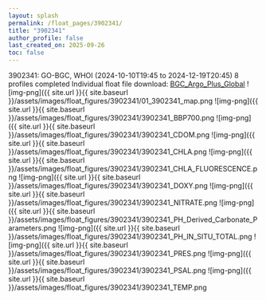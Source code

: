 ```yaml
---
layout: splash
permalink: /float_pages/3902341/
title: "3902341"
author_profile: false
last_created_on: 2025-09-26
toc: false
---
```

 
3902341: GO-BGC, WHOI (2024-10-10T19:45 to 2024-12-19T20:45)
8 profiles completed
Individual float file download: [BGC_Argo_Plus_Global](https://ftp.soest.hawaii.edu/bgc_argo_plus/Individual_Floats/outliers_removed/3902341_Sprof_processed.nc)
![img-png]({{ site.url }}{{ site.baseurl }}/assets/images/float_figures/3902341/01_3902341_map.png
![img-png]({{ site.url }}{{ site.baseurl }}/assets/images/float_figures/3902341/3902341_BBP700.png
![img-png]({{ site.url }}{{ site.baseurl }}/assets/images/float_figures/3902341/3902341_CDOM.png
![img-png]({{ site.url }}{{ site.baseurl }}/assets/images/float_figures/3902341/3902341_CHLA.png
![img-png]({{ site.url }}{{ site.baseurl }}/assets/images/float_figures/3902341/3902341_CHLA_FLUORESCENCE.png
![img-png]({{ site.url }}{{ site.baseurl }}/assets/images/float_figures/3902341/3902341_DOXY.png
![img-png]({{ site.url }}{{ site.baseurl }}/assets/images/float_figures/3902341/3902341_NITRATE.png
![img-png]({{ site.url }}{{ site.baseurl }}/assets/images/float_figures/3902341/3902341_PH_Derived_Carbonate_Parameters.png
![img-png]({{ site.url }}{{ site.baseurl }}/assets/images/float_figures/3902341/3902341_PH_IN_SITU_TOTAL.png
![img-png]({{ site.url }}{{ site.baseurl }}/assets/images/float_figures/3902341/3902341_PRES.png
![img-png]({{ site.url }}{{ site.baseurl }}/assets/images/float_figures/3902341/3902341_PSAL.png
![img-png]({{ site.url }}{{ site.baseurl }}/assets/images/float_figures/3902341/3902341_TEMP.png
